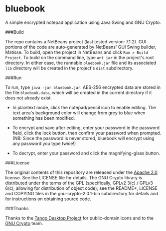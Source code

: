 bluebook
========

A simple encrypted notepad application using Java Swing and GNU Crypto.

###Build

The repo contains a NetBeans project (last tested version: 7.1.2). GUI portions of the code are auto-generated by NetBeans' GUI Swing builder, Matisse. To build, open the project in NetBeans and click `Run > Build Project`. To build on the command line, type `ant jar` in the project's root directory. In either case, the runnable `bluebook.jar` file and its associated `lib` directory will be created in the project's `dist` subdirectory.

###Run

To run, type `java -jar bluebook.jar`. AES-256 encrypted data are stored in the file `bluebook.data`, which will be created in the current directory if it does not already exist.

* In plaintext mode, click the notepad/pencil icon to enable editing. The text area's background color will change from grey to blue when something has been modified.

* To encrypt and save after editing, enter your password in the password field, click the lock button, then confirm your password when prompted. (NB: Since the password is never stored, bluebook will encrypt using any password you type twice!)

* To decrypt, enter your password and click the magnifying-glass button. 

###License

The original contents of this repository are released under the [Apache 2.0](http://www.apache.org/licenses/LICENSE-2.0) license. See the LICENSE file for details. The GNU Crypto library is distributed under the terms of the GPL (specifically, GPLv2 3(c) / GPLv3 6(c), allowing for distribution of object code); see the README*, LICENSE and COPYING files in the gnu-crypto-2.0.1-bin subdirectory for details and for instructions on obtaining source code.

###Thanks

Thanks to the [Tango Desktop Project](http://tango.freedesktop.org/Tango_Desktop_Project) for public-domain icons and to the [GNU Crypto](http://www.gnu.org/software/gnu-crypto) team.